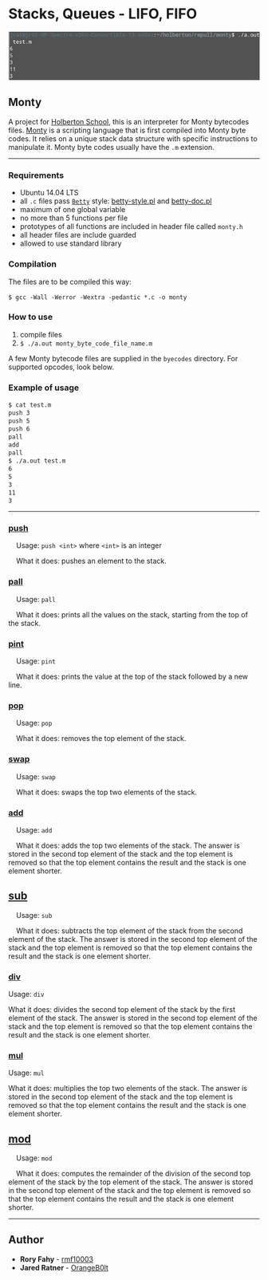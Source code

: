 # Stacks, Queues - LIFO, FIFO

![](./photo.png)

## Monty

A project for [Holberton School](https://www.holbertonschool.com/), this is an interpreter for Monty bytecodes files. [Monty](http://montyscoconut.github.io/) is a scripting language that is first compiled into Monty byte codes. It relies on a unique stack data structure with specific instructions to manipulate it. Monty byte codes usually have the `.m` extension. 

---

### Requirements

- Ubuntu 14.04 LTS
- all `.c` files pass [`Betty`](https://github.com/holbertonschool/Betty) style: [betty-style.pl](https://github.com/holbertonschool/Betty/blob/master/betty-style.pl) and [betty-doc.pl](https://github.com/holbertonschool/Betty/blob/master/betty-doc.pl)
- maximum of one global variable
- no more than 5 functions per file
- prototypes of all functions are included in header file called `monty.h`
- all header files are include guarded
- allowed to use standard library

### Compilation

The files are to be compiled this way:

```
$ gcc -Wall -Werror -Wextra -pedantic *.c -o monty
```

### How to use

1. compile files
2. `$ ./a.out monty_byte_code_file_name.m`

A few Monty bytecode files are supplied in the `byecodes` directory. For supported opcodes, look below.



### Example of usage

```
$ cat test.m
push 3
push 5
push 6
pall
add
pall
$ ./a.out test.m
6
5
3
11
3
```

---

### [push](./pushpallpint.c)

    Usage: `push <int>` where `<int>` is an integer

    What it does: pushes an element to the stack.

### [pall](./pushpallpint.c)

    Usage: `pall`

    What it does: prints all the values on the stack, starting from the top of the stack.

### [pint](./pushpallpint.c)

    Usage: `pint`

    What it does: prints the value at the top of the stack followed by a new line.

### [pop](./noppopswap.c)

    Usage: `pop`

    What it does: removes the top element of the stack.

### [swap](./noppopswap.c)

    Usage: `swap`

    What it does: swaps the top two elements of the stack.

### [add](./arithmetic.c)

    Usage: `add`

    What it does: adds the top two elements of the stack. The answer is stored in the second top element of the stack and the top element is removed so that the top element contains the result and the stack is one element shorter.



## [sub](./arithmetic.c)

    Usage: `sub` 

    What it does: subtracts the top element of the stack from the second element of the stack. The answer is stored in the second top element of the stack and the top element is removed so that the top element contains the result and the stack is one element shorter.

### [div](./arithmetic.c)

Usage: `div`

What it does: divides the second top element of the stack by the first element of the stack. The answer is stored in the second top element of the stack and the top element is removed so that the top element contains the result and the stack is one element shorter.

### [mul](./arithmetic.c)

Usage: `mul`

What it does: multiplies the top two elements of the stack. The answer is stored in the second top element of the stack and the top element is removed so that the top element contains the result and the stack is one element shorter.

## [mod](./arithmetic.c)

    Usage: `mod`

    What it does: computes the remainder of the division of the second top element of the stack by the top element of the stack. The answer is stored in the second top element of the stack and the top element is removed so that the top element contains the result and the stack is one element shorter.

---

## Author

* **Rory Fahy** - [rmf10003](https://github.com/rmf10003)
* **Jared Ratner** - [OrangeB0lt](https://github.com/OrangeB0lt)

